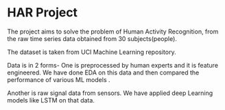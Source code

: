 # HAR Project

The project aims to solve the problem of Human Activity Recognition, from the raw time series data obtained from 30 subjects(people).

The dataset is taken from UCI Machine Learning repository. 

Data is in 2 forms- One is preprocessed by human experts and it is feature engineered. We have done EDA on this data and then compared the performance of various ML models .

Another is raw signal data from sensors. We have applied deep Learning models like LSTM on that data.

